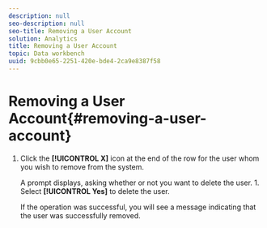 ```yaml
---
description: null
seo-description: null
seo-title: Removing a User Account
solution: Analytics
title: Removing a User Account
topic: Data workbench
uuid: 9cbb0e65-2251-420e-bde4-2ca9e8387f58
---
```


# Removing a User Account{#removing-a-user-account}

1. Click the **[!UICONTROL X]** icon at the end of the row for the user whom you wish to remove from the system.

   A prompt displays, asking whether or not you want to delete the user. 1. Select **[!UICONTROL Yes]** to delete the user.

   If the operation was successful, you will see a message indicating that the user was successfully removed. 